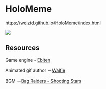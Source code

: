# HoloMeme
 
 https://weiztd.github.io/HoloMeme/index.html
 
![](https://i.imgur.com/UiZEw2c.jpg)


## Resources

Game engine - [Ebiten](https://ebiten.org/ "Ebiten")

Animated gif author －[Walfie](https://twitter.com/walfieee "Walfie")

BGM －[Bag Raiders - Shooting Stars](https://www.youtube.com/watch?v=feA64wXhbjo "Bag Raiders - Shooting Stars")
